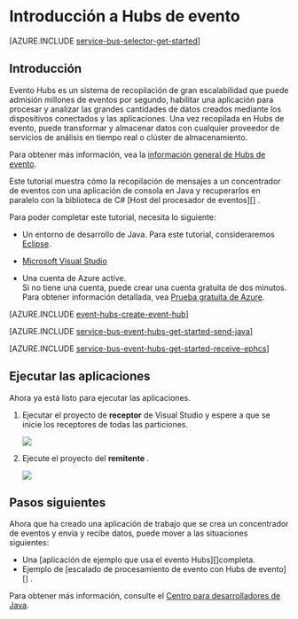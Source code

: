 <properties
    pageTitle="Introducción a eventos Hubs en Java | Microsoft Azure"
    description="Siga este tutorial para empezar a usar Azure evento Hubs; envío de eventos con Java y recibirlos en C# mediante el EventProcessorHost."
    services="event-hubs"
    documentationCenter=""
    authors="jtaubensee"
    manager="timlt"
    editor=""/>

<tags
    ms.service="event-hubs"
    ms.workload="core"
    ms.tgt_pltfrm="na"
    ms.devlang="na"
    ms.topic="article"
    ms.date="09/27/2016"
    ms.author="jotaub;sethm"/>

# <a name="get-started-with-event-hubs"></a>Introducción a Hubs de evento

[AZURE.INCLUDE [service-bus-selector-get-started](../../includes/service-bus-selector-get-started.md)]

## <a name="introduction"></a>Introducción

Evento Hubs es un sistema de recopilación de gran escalabilidad que puede admisión millones de eventos por segundo, habilitar una aplicación para procesar y analizar las grandes cantidades de datos creados mediante los dispositivos conectados y las aplicaciones. Una vez recopilada en Hubs de evento, puede transformar y almacenar datos con cualquier proveedor de servicios de análisis en tiempo real o clúster de almacenamiento.

Para obtener más información, vea la [información general de Hubs de evento][].

Este tutorial muestra cómo la recopilación de mensajes a un concentrador de eventos con una aplicación de consola en Java y recuperarlos en paralelo con la biblioteca de C# [Host del procesador de eventos][] .

Para poder completar este tutorial, necesita lo siguiente:

+ Un entorno de desarrollo de Java. Para este tutorial, consideraremos [Eclipse](https://www.eclipse.org/).

+ [Microsoft Visual Studio](http://visualstudio.com)

+ Una cuenta de Azure active. <br/>Si no tiene una cuenta, puede crear una cuenta gratuita de dos minutos. Para obtener información detallada, vea <a href="http://azure.microsoft.com/pricing/free-trial/?WT.mc_id=A0E0E5C02&amp;returnurl=http%3A%2F%2Fazure.microsoft.com%2Fen-us%2Fdevelop%2Fmobile%2Ftutorials%2Fget-started%2F" target="_blank">Prueba gratuita de Azure</a>.

[AZURE.INCLUDE [event-hubs-create-event-hub](../../includes/event-hubs-create-event-hub.md)]

[AZURE.INCLUDE [service-bus-event-hubs-get-started-send-java](../../includes/service-bus-event-hubs-get-started-send-java.md)]

[AZURE.INCLUDE [service-bus-event-hubs-get-started-receive-ephcs](../../includes/service-bus-event-hubs-get-started-receive-ephcs.md)]

## <a name="run-the-applications"></a>Ejecutar las aplicaciones

Ahora ya está listo para ejecutar las aplicaciones.

1.  Ejecutar el proyecto de **receptor** de Visual Studio y espere a que se inicie los receptores de todas las particiones.

    ![][21]

2.  Ejecute el proyecto del **remitente** .

    ![][22]

## <a name="next-steps"></a>Pasos siguientes

Ahora que ha creado una aplicación de trabajo que se crea un concentrador de eventos y envía y recibe datos, puede mover a las situaciones siguientes:

- Una [aplicación de ejemplo que usa el evento Hubs][]completa.
- Ejemplo de [escalado de procesamiento de evento con Hubs de evento][] .

Para obtener más información, consulte el [Centro para desarrolladores de Java](/develop/java/).

<!-- Images. -->
[21]: ./media/event-hubs-java-ephcs-getstarted/run-csharp-ephcs1.png
[22]: ./media/event-hubs-java-ephcs-getstarted/java-send.png

<!-- Links -->
[Azure classic portal]: https://manage.windowsazure.com/
[Evento procesador Host]: https://www.nuget.org/packages/Microsoft.Azure.ServiceBus.EventProcessorHost
[Información general de Hubs de evento]: event-hubs-overview.md
[aplicación de ejemplo que usa Hubs de evento]: https://code.msdn.microsoft.com/Service-Bus-Event-Hub-286fd097
[Escalar evento procesamiento con Hubs de evento]: https://code.msdn.microsoft.com/Service-Bus-Event-Hub-45f43fc3
 